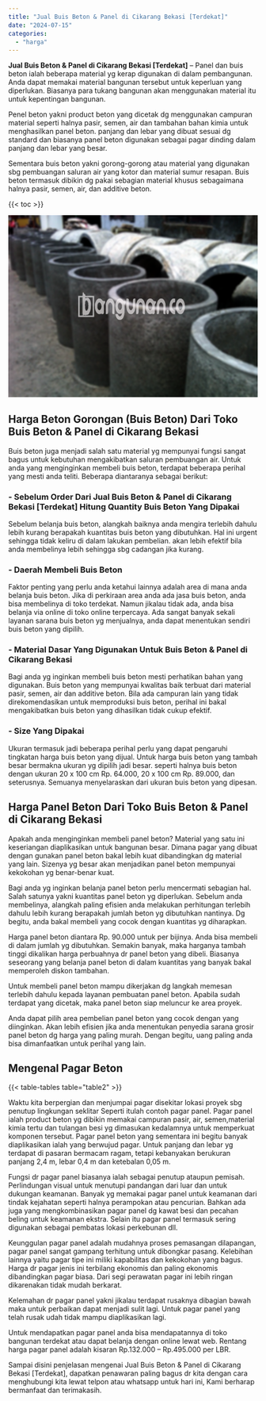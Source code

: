 ```yaml
---
title: "Jual Buis Beton & Panel di Cikarang Bekasi [Terdekat]"
date: "2024-07-15"
categories: 
  - "harga"
---
```


**Jual Buis Beton & Panel di Cikarang Bekasi \[Terdekat\]** – Panel dan buis beton ialah beberapa material yg kerap digunakan di dalam pembangunan. Anda dapat memakai material bangunan tersebut untuk keperluan yang diperlukan. Biasanya para tukang bangunan akan menggunakan material itu untuk kepentingan bangunan.

Penel beton yakni product beton yang dicetak dg menggunakan campuran material seperti halnya pasir, semen, air dan tambahan bahan kimia untuk menghasilkan panel beton. panjang dan lebar yang dibuat sesuai dg standard dan biasanya panel beton digunakan sebagai pagar dinding dalam panjang dan lebar yang besar.

Sementara buis beton yakni gorong-gorong atau material yang digunakan sbg pembuangan saluran air yang kotor dan material sumur resapan. Buis beton termasuk dibikin dg pakai sebagian material khusus sebagaimana halnya pasir, semen, air, dan additive beton.

{{< toc >}}

![Jual Buis Beton & Panel di Cikarang Bekasi [Terdekat]](/images/jual-panel-buis-beton-murah-09.png)

## Harga Beton Gorongan (Buis Beton) Dari Toko Buis Beton & Panel di Cikarang Bekasi

Buis beton juga menjadi salah satu material yg mempunyai fungsi sangat bagus untuk kebutuhan mengakibatkan saluran pembuangan air. Untuk anda yang menginginkan membeli buis beton, terdapat beberapa perihal yang mesti anda teliti. Beberapa diantaranya sebagai berikut:

### \- Sebelum Order Dari Jual Buis Beton & Panel di Cikarang Bekasi \[Terdekat\] Hitung Quantity Buis Beton Yang Dipakai

Sebelum belanja buis beton, alangkah baiknya anda mengira terlebih dahulu lebih kurang berapakah kuantitas buis beton yang dibutuhkan. Hal ini urgent sehingga tidak keliru di dalam lakukan pembelian. akan lebih efektif bila anda membelinya lebih sehingga sbg cadangan jika kurang.

### \- Daerah Membeli Buis Beton

Faktor penting yang perlu anda ketahui lainnya adalah area di mana anda belanja buis beton. Jika di perkiraan area anda ada jasa buis beton, anda bisa membelinya di toko terdekat. Namun jikalau tidak ada, anda bisa belanja via online di toko online terpercaya. Ada sangat banyak sekali layanan sarana buis beton yg menjualnya, anda dapat menentukan sendiri buis beton yang dipilih.

### \- Material Dasar Yang Digunakan Untuk Buis Beton & Panel di Cikarang Bekasi

Bagi anda yg inginkan membeli buis beton mesti perhatikan bahan yang digunakan. Buis beton yang mempunyai kwalitas baik terbuat dari material pasir, semen, air dan additive beton. Bila ada campuran lain yang tidak direkomendasikan untuk memproduksi buis beton, perihal ini bakal mengakibatkan buis beton yang dihasilkan tidak cukup efektif.

### \- Size Yang Dipakai

Ukuran termasuk jadi beberapa perihal perlu yang dapat pengaruhi tingkatan harga buis beton yang dijual. Untuk harga buis beton yang tambah besar bermakna ukuran yg dipilih jadi besar. seperti halnya buis beton dengan ukuran 20 x 100 cm Rp. 64.000, 20 x 100 cm Rp. 89.000, dan seterusnya. Semuanya menyelaraskan dari ukuran buis beton yang dipesan.

## Harga Panel Beton Dari Toko Buis Beton & Panel di Cikarang Bekasi

Apakah anda menginginkan membeli panel beton? Material yang satu ini keseriangan diaplikasikan untuk bangunan besar. Dimana pagar yang dibuat dengan gunakan panel beton bakal lebih kuat dibandingkan dg material yang lain. Sizenya yg besar akan menjadikan panel beton mempunyai kekokohan yg benar-benar kuat.

Bagi anda yg inginkan belanja panel beton perlu mencermati sebagian hal. Salah satunya yakni kuantitas panel beton yg diperlukan. Sebelum anda membelinya, alangkah paling efisien anda melakukan perhitungan terlebih dahulu lebih kurang berapakah jumlah beton yg dibutuhkan nantinya. Dg begitu, anda bakal membeli yang cocok dengan kuantitas yg diharapkan.

Harga panel beton diantara Rp. 90.000 untuk per bijinya. Anda bisa membeli di dalam jumlah yg dibutuhkan. Semakin banyak, maka harganya tambah tinggi dikalikan harga perbuahnya dr panel beton yang dibeli. Biasanya seseorang yang belanja panel beton di dalam kuantitas yang banyak bakal memperoleh diskon tambahan.

Untuk membeli panel beton mampu dikerjakan dg langkah memesan terlebih dahulu kepada layanan pembuatan panel beton. Apabila sudah terdapat yang dicetak, maka panel beton siap meluncur ke area proyek.

Anda dapat pilih area pembelian panel beton yang cocok dengan yang diinginkan. Akan lebih efisien jika anda menentukan penyedia sarana grosir panel beton dg harga yang paling murah. Dengan begitu, uang paling anda bisa dimanfaatkan untuk perihal yang lain.

## Mengenal Pagar Beton

{{< table-tables table="table2" >}}

Waktu kita berpergian dan menjumpai pagar disekitar lokasi proyek sbg penutup lingkungan seklitar Seperti itulah contoh pagar panel. Pagar panel ialah product beton yg dibikin memakai campuran pasir, air, semen,material kimia tertu dan tulangan besi yg dimasukan kedalamnya untuk memperkuat komponen tersebut. Pagar panel beton yang sementara ini begitu banyak diaplikasikan ialah yang berwujud pagar. Untuk panjang dan lebar yg terdapat di pasaran bermacam ragam, tetapi kebanyakan berukuran panjang 2,4 m, lebar 0,4 m dan ketebalan 0,05 m.

Fungsi dr pagar panel biasanya ialah sebagai penutup ataupun pemisah. Perlindungan visual untuk menutupi pandangan dari luar dan untuk dukungan keamanan. Banyak yg memakai pagar panel untuk keamanan dari tindak kejahatan seperti halnya perampokan atau pencurian. Bahkan ada juga yang mengkombinasikan pagar panel dg kawat besi dan pecahan beling untuk keamanan ekstra. Selain itu pagar panel termasuk sering digunakan sebagai pembatas lokasi perkebunan dll.

Keunggulan pagar panel adalah mudahnya proses pemasangan dilapangan, pagar panel sangat gampang terhitung untuk dibongkar pasang. Kelebihan lainnya yaitu pagar tipe ini miliki kapabilitas dan kekokohan yang bagus. Harga dr pagar jenis ini terbilang ekonomis dan paling ekonomis dibandingkan pagar biasa. Dari segi perawatan pagar ini lebih ringan dikarenakan tidak mudah berkarat.

Kelemahan dr pagar panel yakni jikalau terdapat rusaknya dibagian bawah maka untuk perbaikan dapat menjadi sulit lagi. Untuk pagar panel yang telah rusak udah tidak mampu diaplikasikan lagi.

Untuk mendapatkan pagar panel anda bisa mendapatannya di toko bangunan terdekat atau dapat belanja dengan online lewat web. Rentang harga pagar panel adalah kisaran Rp.132.000 – Rp.495.000 per LBR.

Sampai disini penjelasan mengenai Jual Buis Beton & Panel di Cikarang Bekasi \[Terdekat\], dapatkan penawaran paling bagus dr kita dengan cara menghubungi kita lewat telpon atau whatsapp untuk hari ini, Kami berharap bermanfaat dan terimakasih.
